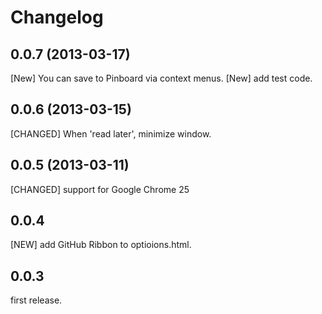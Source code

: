 # Changelog

## 0.0.7 (2013-03-17)

[New] You can save to Pinboard via context menus.
[New] add test code.

## 0.0.6 (2013-03-15)

[CHANGED] When 'read later', minimize window.

## 0.0.5 (2013-03-11)

[CHANGED] support for Google Chrome 25

## 0.0.4

[NEW] add GitHub Ribbon to optioions.html.

## 0.0.3

first release.